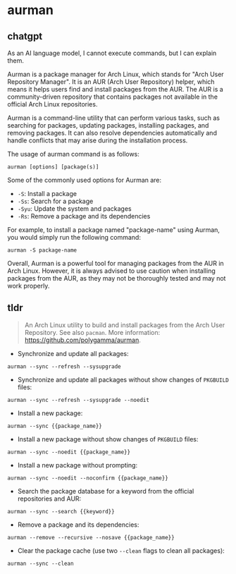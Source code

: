 # aurman 
## chatgpt 
As an AI language model, I cannot execute commands, but I can explain them.

Aurman is a package manager for Arch Linux, which stands for "Arch User Repository Manager". It is an AUR (Arch User Repository) helper, which means it helps users find and install packages from the AUR. The AUR is a community-driven repository that contains packages not available in the official Arch Linux repositories.

Aurman is a command-line utility that can perform various tasks, such as searching for packages, updating packages, installing packages, and removing packages. It can also resolve dependencies automatically and handle conflicts that may arise during the installation process.

The usage of aurman command is as follows:

```
aurman [options] [package(s)]
```

Some of the commonly used options for Aurman are:

- `-S`: Install a package
- `-Ss`: Search for a package
- `-Syu`: Update the system and packages
- `-Rs`: Remove a package and its dependencies

For example, to install a package named "package-name" using Aurman, you would simply run the following command:

```
aurman -S package-name
```

Overall, Aurman is a powerful tool for managing packages from the AUR in Arch Linux. However, it is always advised to use caution when installing packages from the AUR, as they may not be thoroughly tested and may not work properly. 

## tldr 
 
> An Arch Linux utility to build and install packages from the Arch User Repository.
> See also `pacman`.
> More information: <https://github.com/polygamma/aurman>.

- Synchronize and update all packages:

`aurman --sync --refresh --sysupgrade`

- Synchronize and update all packages without show changes of `PKGBUILD` files:

`aurman --sync --refresh --sysupgrade --noedit`

- Install a new package:

`aurman --sync {{package_name}}`

- Install a new package without show changes of `PKGBUILD` files:

`aurman --sync --noedit {{package_name}}`

- Install a new package without prompting:

`aurman --sync --noedit --noconfirm {{package_name}}`

- Search the package database for a keyword from the official repositories and AUR:

`aurman --sync --search {{keyword}}`

- Remove a package and its dependencies:

`aurman --remove --recursive --nosave {{package_name}}`

- Clear the package cache (use two `--clean` flags to clean all packages):

`aurman --sync --clean`

